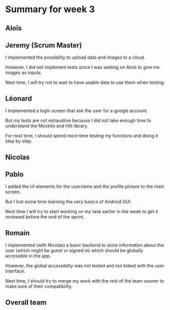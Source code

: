 # Summary for week 3


## Aloïs


## Jeremy (Scrum Master)

I implemented the possibility to upload data and images to a cloud.

However, I did not implement tests since I was waiting on Aloïs to give me images as inputs.

Next time, I will try not to wait to have usable data to use them when testing.

## Léonard

I Implemented a login screen that ask the user for a google account.

But my tests are not exhaustive because I did not take enough time to understand the Mockito and Hilt library.

For next time, I should spend more time testing my functions and doing it step by step.

## Nicolas


## Pablo

I added the UI elements for the username and the profile picture to the main screen.

But I lost some time learning the very basics of Android GUI.

Next time I will try to start working on my task earlier in the week to get it reviewed before the end of the sprint.

## Romain

I implemented (with Nicolas) a basic backend to store information about the user (which might be guest or signed in) which should be globally accessible in the app.

However, the global accessiblity was not tested and not linked with the user interface.

Next time, I should try to merge my work with the rest of the team sooner to make sure of their compatibility.


## Overall team

